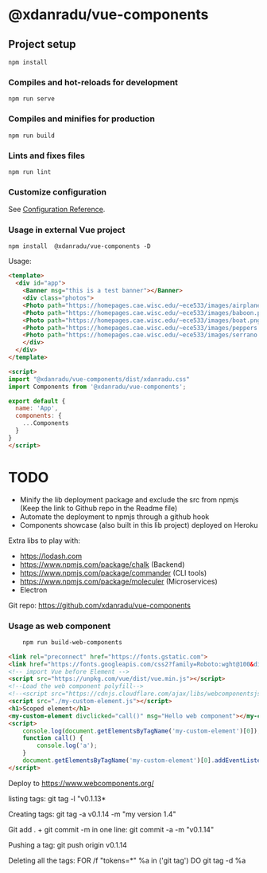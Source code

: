 # @xdanradu/vue-components

## Project setup
```
npm install
```

### Compiles and hot-reloads for development
```
npm run serve
```

### Compiles and minifies for production
```
npm run build
```

### Lints and fixes files
```
npm run lint
```

### Customize configuration
See [Configuration Reference](https://cli.vuejs.org/config/).


### Usage in external Vue project

```
npm install  @xdanradu/vue-components -D
```

Usage:
```html
<template>
  <div id="app">
    <Banner msg="this is a test banner"></Banner>
    <div class="photos">
    <Photo path="https://homepages.cae.wisc.edu/~ece533/images/airplane.png"></Photo>
    <Photo path="https://homepages.cae.wisc.edu/~ece533/images/baboon.png"></Photo>
    <Photo path="https://homepages.cae.wisc.edu/~ece533/images/boat.png"></Photo>
    <Photo path="https://homepages.cae.wisc.edu/~ece533/images/peppers.png"></Photo>
    <Photo path="https://homepages.cae.wisc.edu/~ece533/images/serrano.png"></Photo>
    </div>
  </div>
</template>

<script>
import "@xdanradu/vue-components/dist/xdanradu.css"
import Components from '@xdanradu/vue-components';

export default {
  name: 'App',
  components: {
    ...Components
  }
}
</script>

```

# TODO

- Minify the lib deployment package and exclude the src from npmjs (Keep the link to Github repo in the Readme file)
- Automate the deployment to npmjs through a github hook
- Components showcase (also built in this lib project) deployed on Heroku

Extra libs to play with: 

- https://lodash.com
- https://www.npmjs.com/package/chalk (Backend)
- https://www.npmjs.com/package/commander (CLI tools)
- https://www.npmjs.com/package/moleculer (Microservices)
- Electron


Git repo: https://github.com/xdanradu/vue-components


### Usage as web component

```bash
    npm run build-web-components
```

```html
<link rel="preconnect" href="https://fonts.gstatic.com">
<link href="https://fonts.googleapis.com/css2?family=Roboto:wght@100&display=swap" rel="stylesheet">
<!-- import Vue before Element -->
<script src="https://unpkg.com/vue/dist/vue.min.js"></script>
<!--Load the web component polyfill-->
<!--<script src="https://cdnjs.cloudflare.com/ajax/libs/webcomponentsjs/2.0.2/webcomponents-bundle.js"></script>-->
<script src="./my-custom-element.js"></script>
<h1>Scoped element</h1>
<my-custom-element divclicked="call()" msg="Hello web component"></my-custom-element>
<script>
    console.log(document.getElementsByTagName('my-custom-element')[0]);
    function call() {
        console.log('a');
    }
    document.getElementsByTagName('my-custom-element')[0].addEventListener('divclicked', (event) => { console.log(event.target);} );
</script> 
```

Deploy to https://www.webcomponents.org/

listing tags:
git tag -l "v0.1.13*

Creating tags:
git tag -a v0.1.14 -m "my version 1.4"

Git add . + git commit -m in one line:
git commit -a -m "v0.1.14"

Pushing a tag:
git push origin v0.1.14

Deleting all the tags:
FOR /f "tokens=*" %a in ('git tag') DO git tag -d %a
